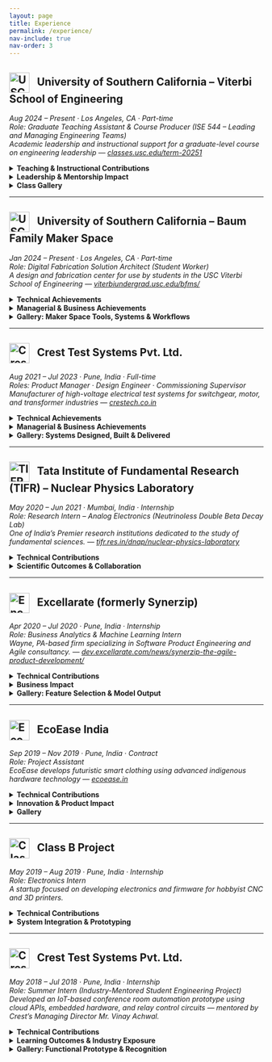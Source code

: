 ```yaml
---
layout: page
title: Experience
permalink: /experience/
nav-include: true
nav-order: 3
---
```


<h2>
  <img src="https://anikulkarn.github.io/portfolio/assets/img/usc_logo.png" alt="USC Logo" style="height: 40px; vertical-align: middle; margin-right: 10px;" />
  University of Southern California – Viterbi School of Engineering
</h2>

<em>Aug 2024 – Present · Los Angeles, CA · Part-time</em>  
<em>Role: Graduate Teaching Assistant & Course Producer (ISE 544 – Leading and Managing Engineering Teams)</em>  
<em>Academic leadership and instructional support for a graduate-level course on engineering leadership — 
<a href="https://classes.usc.edu/term-20251/course/ise-544/" target="_blank">classes.usc.edu/term-20251</a></em>

<details>
<summary><strong>Teaching & Instructional Contributions</strong></summary>

<ul>
  <li><strong>Drafted an original in-class case study</strong> titled “Mission and Vision of the Tata Group” to facilitate student discussion on real-world leadership strategies.</li>
  <li><strong>Assisted the professor</strong> with lecture planning, class logistics, and IT infrastructure setup for hybrid instruction across in-person and remote learners.</li>
  <li><strong>Managed course materials and grading</strong> for 30 students, ensuring timely evaluation, rubric alignment, and feedback delivery via the USC LMS system (Brightspace).</li>
</ul>

</details>

<details>
<summary><strong>Leadership & Mentorship Impact</strong></summary>

<ul>
  <li><strong>Mentored graduate engineering students</strong> on term projects focused on team dynamics, leadership planning, and cross-functional collaboration in R&D teams.</li>
  <li><strong>Guided 8 teams through real-world consulting engagements.</strong></li>
  <li><strong>Facilitated weekly workshops</strong> on topics such as team formation, organization structure, conflict management, and transformational leadership practices.</li>
  <li><strong>Supported professor Ali Nowroozi</strong> in maintaining academic quality and a smooth instructional experience across two full 16-week semesters.</li>
</ul>

</details>

<details>
<summary><strong>Class Gallery</strong></summary>

<img src="https://anikulkarn.github.io/portfolio/assets/img/ISE544_FA24_classphoto.jpg" alt="ISE 544 Fall 2024 Class" style="border-radius: 8px; max-width: 40%; margin-top: 1rem;" />
<li><strong>Class Snapshot:</strong> ISE 544 – Leading and Managing Engineering Teams · Fall 2024 cohort with Prof. Ali Nowroozi and student teams.</li>

</details>

---

<h2>
  <img src="https://anikulkarn.github.io/portfolio/assets/img/usc_logo.png" alt="USC Logo" style="height: 40px; vertical-align: middle; margin-right: 10px;" />
  University of Southern California – Baum Family Maker Space
</h2>

<em>Jan 2024 – Present · Los Angeles, CA · Part-time</em>  
<em>Role: Digital Fabrication Solution Architect (Student Worker)</em>  
<em>A design and fabrication center for use by students in the USC Viterbi School of Engineering — 
<a href="https://viterbiundergrad.usc.edu/bfms/" target="_blank">viterbiundergrad.usc.edu/bfms/</a></em>

<details>
<summary><strong>Technical Achievements</strong></summary>

<ul>
  <li><strong>Engineered a cloud-based scheduling system</strong> for 3D printing using Trello, Google Forms, and REST API — improved throughput by <strong>5x</strong> and automated ticketing and prioritization workflows.</li>
  <li><strong>Automated the Order-to-Cash (O2C) cycle</strong> by developing RPA scripts to handle file tracking, invoice generation, and order fulfillment — reduced human error and saved <strong>20+ hours/week</strong>.</li>
  <li><strong>Streamlined RFID door access system</strong> using JavaScript-based Google Apps Script with auto-notifications and dynamic access management — <strong>2 hours/week</strong> manual labor eliminated.</li>
  <li><strong>Architected the AUSCAS v2.0 system</strong> using UML-based workflow modeling and integrated dynamic front-end interfaces — boosted data transparency and database integrity.</li>
  <li><strong>Enabled ERP-driven inventory planning</strong> using AppSheet (no-code platform) — optimized procurement and saved <strong>8+ hours/week</strong> in lead time.</li>
  <li><strong>Expanded digital fabrication pipeline</strong> by integrating Formlabs, Prusa, and Markforged 3D printers — achieved IoT-enabled print monitoring and failure tracking.</li>
  <li><strong>Delivered over 100 specialized aerospace and automotive prints</strong> using Stratasys F900 and F370 printers in ULTEM, ABS, Nylon, and ASA — ensured structural accuracy, surface finish, and thermal performance.</li>
</ul>

</details>

<details>
<summary><strong>Managerial & Business Achievements</strong></summary>

<ul>
  <li><strong>Defined project roadmaps</strong> for 3D printing services based on KPI data and stakeholder interviews — enabled informed equipment procurement decisions (5 new machines acquired).</li>
  <li><strong>Standardized operations</strong> across the maker space through SOP documentation for every stage of the workflow — enabled rapid onboarding of 5+ new employees and future-proofing.</li>
  <li><strong>Orchestrated cross-functional coordination</strong> between print supervisors, IT staff, and student assistants — increased service response time and reduced ticket backlog.</li>
  <li><strong>Led Agile management</strong> using Trello to track ticketing priorities and manage weekly reviews through Google Forms — reduced reprint rate by <strong>70%</strong> through continuous process refinement.</li>
  <li><strong>Initiated analytical reports</strong> on annual 3D printing trends — supported budgeting, capacity expansion, and administrative planning decisions.</li>
</ul>

</details>

<details>
<summary><strong>Gallery: Maker Space Tools, Systems & Workflows</strong></summary>

<img src="https://anikulkarn.github.io/portfolio/assets/img/usc_trello.jpg" alt="Trello Ticketing System" style="border-radius: 8px; max-width: 25%; margin-top: 1rem;" />
<li><strong>Ticketing System:</strong> Agile workflow with prioritized ticket queues for different 3D printing jobs, integrated with form submissions.</li>

<img src="https://anikulkarn.github.io/portfolio/assets/img/usc_rfiddoor.jpg" alt="RFID Door Automation" style="border-radius: 8px; max-width: 25%; margin-top: 1rem;" />
<li><strong>RFID Access:</strong> JavaScript-based auto-validated entry for access-controlled zones, reducing manual intervention.</li>

<img src="https://anikulkarn.github.io/portfolio/assets/img/usc_printers.jpg" alt="3D Printers" style="border-radius: 8px; max-width: 25%; margin-top: 1rem;" />
<li><strong>3D Printer Fleet:</strong> Prusa, Formlabs, and Markforged printers automated via Prusa Connect and other IoT services.</li>

<img src="https://anikulkarn.github.io/portfolio/assets/img/usc_appsheet.jpg" alt="Inventory Planning" style="border-radius: 8px; max-width: 25%; margin-top: 1rem;" />
<li><strong>Inventory & ERP:</strong> AppSheet-based ERP system for raw material tracking, procurement planning, and alerts.</li>

<img src="https://anikulkarn.github.io/portfolio/assets/img/usc_sop.jpg" alt="Standard Operating Procedures" style="border-radius: 8px; max-width: 25%; margin-top: 1rem;" />
<li><strong>SOP Repository:</strong> Centralized SOP database for team onboarding, job validation, and troubleshooting workflows.</li>

</details>

---

<h2>
  <img src="https://anikulkarn.github.io/portfolio/assets/img/crest_logo.png" alt="Crest Logo" style="height: 40px; vertical-align: middle; margin-right: 10px;" />
  Crest Test Systems Pvt. Ltd.
</h2>

<em>Aug 2021 – Jul 2023 · Pune, India · Full-time</em>  
<em>Roles: Product Manager · Design Engineer · Commissioning Supervisor</em>  
<em>Manufacturer of high-voltage electrical test systems for switchgear, motor, and transformer industries — <a href="https://www.crestech.co.in" target="_blank">crestech.co.in</a></em>

<details>
<summary><strong>Technical Achievements</strong></summary>

<ul>
  <li><strong>Engineered and shipped 19+ variants</strong> of high-voltage testers (up to 200kV), integrating modular and reusable designs to support scalability and field deployment.</li>
  <li><strong>Fabricated diagnostic-enabled high-voltage probes</strong> with safety interlocks and dielectric material studies — reduced setup time from <strong>20 minutes to 5 minutes</strong>.</li>
  <li><strong>Prototyped custom test probes</strong> for motor winding, vacuum, and gas circuit breaker testing — machined in Teflon and Derline to ensure HV safety margins.</li>
  <li><strong>Architected self-diagnostic PCBs</strong> with 20ms analog comparator-based insulation breakdown detection using opto-isolated microcontroller logic.</li>
  <li><strong>Assembled contact resistance meter</strong> with 500A DC source and Kelvin's Bridge — achieved <strong>97% accuracy</strong> in micro/milliohm range.</li>
  <li><strong>Applied MBSE + parametric CAD</strong> for rapid product customization — $6K configurations built in <strong>under 3 days</strong>.</li>
  <li><strong>Optimized external wiring</strong> by <strong>70%</strong> through compact PCB design with UART, SPI, and I2C embedded communication protocols.</li>
  <li><strong>Calibrated high-voltage testers</strong> using PLC-based ISO/IEC-compliant automation routines — achieved <strong>±0.5% error</strong> across units.</li>
  <li><strong>Revamped HMI UX</strong> for diagnostics, modularity, and analytics — improved customer satisfaction by <strong>80%</strong>.</li>
</ul>

</details>

<details>
<summary><strong>Managerial & Business Achievements</strong></summary>

<ul>
  <li><strong>Formulated the product roadmap</strong> for HV testers, aligned with VOC feedback from 5+ Tier-1 OEM clients (ABB, Siemens, Alstom, Schneider, Crompton).</li>
  <li><strong>Acquired the first 10+ customers</strong> in under 1.5 years by coordinating GTM strategy with sales, marketing, and support teams.</li>
  <li><strong>Accelerated 10% YoY revenue growth</strong> and boosted <strong>gross margin by 15%</strong> through ERP automation and pricing optimization.</li>
  <li><strong>Streamlined BOM and ERP integration</strong> to automate part costing and reduce quoting time for $200K configurations by <strong>50+ days</strong>.</li>
  <li><strong>Established a dedicated Scrum Master role</strong> to improve collaboration across hardware, software, and mechanical teams — increased iteration speed by <strong>50%</strong>.</li>
  <li><strong>Programmed ERP workflows</strong> for raw material planning, MOQ/MSQ, SKU generation — scaled production of <strong>19 HV testers</strong> + <strong>9 resistance meters</strong>.</li>
  <li><strong>Executed on-site commissioning</strong> for 5+ national and 1 international client — <strong>reduced debugging time by 70%</strong> using diagnostics and documentation.</li>
  <li><strong>Authored SOPs, wiring diagrams, and installation guides</strong> — reduced service calls by <strong>90%</strong> and improved client autonomy.</li>
  <li><strong>Facilitated hands-on training</strong> for the installation team, system integrators, and vendors to ensure smooth deployment and handover.</li>
</ul>

</details>

<details>
<summary><strong>Gallery: Systems Designed, Built & Delivered</strong></summary>

<img src="https://anikulkarn.github.io/portfolio/assets/img/crest_MTSparametricCAD.jpg" alt="3D Render of Motor Testing System" style="width: 50%; border-radius: 8px; margin-bottom: 1.5rem;" />
<li><strong>Parametric CAD:</strong> Modular internal architecture designed for HV insulation, scalability, and safe operator servicing — used for design approval process (DAP)</li>

<img src="https://anikulkarn.github.io/portfolio/assets/img/crest_MTSlayout.jpg" alt="3D Render of factory layout" style="width: 50%; border-radius: 8px; margin-bottom: 1.5rem;" />
<li><strong>Factory layout:</strong> Testing cell layout with integrated safety interlocks, PC-HMI zone, and isolation boundaries</li>

<img src="https://anikulkarn.github.io/portfolio/assets/img/crest_PCB.jpg" alt="Diagnostic PCB" style="width: 50%; border-radius: 8px; margin-bottom: 1.5rem;" />
<li><strong>PCB with self-diagnostics:</strong> Self-diagnostic controller board with opto-isolated trip logic and analog feedback for insulation testing</li>

<img src="https://anikulkarn.github.io/portfolio/assets/img/crest_CRM.jpg" alt="Contact Resistance Tester" style="width: 50%; border-radius: 8px; margin-bottom: 1.5rem;" />
<li><strong>Contact Resistance Meter:</strong> 500A contact resistance meter with HMI control and diagnostics — configured for rapid deployment to Tier-1 OEM client (Schneider)</li>

<img src="https://anikulkarn.github.io/portfolio/assets/img/crest_hipot.jpg" alt="Hipot Tester" style="width: 50%; border-radius: 8px; margin-bottom: 1.5rem;" />
<li><strong>AC Hipot Tester:</strong> Fully customized 10kV/500mA insulation tester with analog controls & interlocks (export quality — for sale in USA and Australia)</li>

<img src="https://anikulkarn.github.io/portfolio/assets/img/crest_MTSVFD.jpg" alt="VFD Integration" style="width: 50%; border-radius: 8px; margin-bottom: 1.5rem;" />
<li><strong>VFD Integration:</strong> High-current control using variable frequency drive for automated motor testing</li>

<img src="https://anikulkarn.github.io/portfolio/assets/img/crest_busbars.jpg" alt="Power Bus Bars" style="width: 50%; border-radius: 8px; margin-bottom: 1.5rem;" />
<li><strong>Power Bus Bars:</strong> High current terminals & busbars custom-designed for +1000A current with short-circuit protection and earthing connectors</li>

<img src="https://anikulkarn.github.io/portfolio/assets/img/crest_relays.jpg" alt="Relay bank" style="width: 50%; border-radius: 8px; margin-bottom: 1.5rem;" />
<li><strong>Relay Bank:</strong> Modular relay/optocoupler boards mounted on custom rack — enabling real-time multi-channel control and sensing using PLC</li>

<img src="https://anikulkarn.github.io/portfolio/assets/img/crest_MTSfabrication.jpg" alt="Fabrication Inspection" style="width: 50%; border-radius: 8px; margin-bottom: 1.5rem;" />
<li><strong>Fabrication:</strong> Fabrication inspection of motor tester enclosure with local suppliers in India</li>

<img src="https://anikulkarn.github.io/portfolio/assets/img/crest_MTSready.jpg" alt="Final Motor Testing System" style="width: 50%; border-radius: 8px; margin-bottom: 1.5rem;" />
<li><strong>Ready-to-ship System:</strong> Final motor tester cabinet with lockable panel access and product-standardized color scheme (accepted by Tier-1 OEMs)</li>

</details>

---

<h2>
  <img src="https://anikulkarn.github.io/portfolio/assets/img/tifr_logo.png" alt="TIFR Logo" style="height: 40px; vertical-align: middle; margin-right: 10px;" />
  Tata Institute of Fundamental Research (TIFR) – Nuclear Physics Laboratory
</h2>

<em>May 2020 – Jun 2021 · Mumbai, India · Internship</em>  
<em>Role: Research Intern – Analog Electronics (Neutrinoless Double Beta Decay Lab)</em>  
<em>One of India’s Premier research institutions dedicated to the study of fundamental sciences. — 
<a href="https://www.tifr.res.in/dnap/nuclear-physics-laboratory.html" target="_blank">tifr.res.in/dnap/nuclear-physics-laboratory</a></em>

<details>
<summary><strong>Technical Contributions</strong></summary>

<ul>
  <li><strong>Derived and validated a mathematical model</strong> for a low-noise JFET amplifier using frequency-dependent gain and noise equations — achieved <strong>98.7% SPICE simulation accuracy and concluding that drain noise does not affect output noise as much as gate and source noise.</strong>.</li>
  <li><strong>Designed preamplifier schematics</strong> for RTD-based cryogenic sensors using KiCad and LTSpice — achieved stable signal amplification at <strong>120 Kelvin</strong>.</li>
  <li><strong>Reduced power supply noise</strong> from <strong>19nV/√Hz to 2nV/√Hz</strong> using the derived mathematical model to stabilize instrumentation for weak signal detection.</li>
  <li><strong>Built a unity-gain, low-power voltage regulator</strong> with ultra-high impedance JFETs and simulation-backed biasing to isolate gate and source noise in cryogenic front-end electronics.</li>
  <li><strong>Delivered design documentation</strong> and test data to senior scientists for research publications in nuclear physics instrumentation.</li>
</ul>

</details>

<details>
<summary><strong>Scientific Outcomes & Collaboration</strong></summary>

<ul>
  <li><strong>Worked with a multidisciplinary team</strong> of physicists and electronics researchers focused on the Neutrinoless Double Beta Decay (NDBD) project — a frontier area in particle physics.</li>
  <li><strong>Collaborated directly with cryogenic system engineers</strong> to align electronics performance with experimental thermal and noise constraints.</li>
  <li><strong>Validated simulated designs with foundational mathematical models programmed in Python</strong> under guidance from TIFR senior researchers to support detector calibration experiments.</li>
  <li><strong>Contributed to signal integrity optimization</strong> in ultra-low noise analog front ends for rare-event detection experiments.</li>
</ul>

</details>

---

<h2>
  <img src="https://anikulkarn.github.io/portfolio/assets/img/encora_logo.png" alt="Encora Logo" style="height: 40px; vertical-align: middle; margin-right: 10px;" />
  Excellarate (formerly Synerzip)
</h2>

<em>Apr 2020 – Jul 2020 · Pune, India · Internship</em>  
<em>Role: Business Analytics & Machine Learning Intern</em>  
<em>Wayne, PA-based firm specializing in Software Product Engineering and Agile consultancy. —
<a href="https://dev.excellarate.com/news/synerzip-the-agile-product-development/" target="_blank">dev.excellarate.com/news/synerzip-the-agile-product-development/</a></em>

<details>
<summary><strong>Technical Contributions</strong></summary>

<ul>
  <li><strong>Built a 3-class classification neural network</strong> using Keras and TensorFlow to segment leads into “Good,” “Bad,” and “Unknown” categories based on email marketing engagement data.</li>
  <li><strong>Processed and cleaned a dataset of 120,000+ entries</strong> with over 40 features — used label encoding, null-value imputation, and standardization to prepare inputs.</li>
  <li><strong>Selected 13 key features</strong> such as Pardot Score, Prospect Status, Device Type, Recent Activity, and City — based on formula-derived business rules from marketing teams.</li>
  <li><strong>Split the data using a 70:30 test-train ratio</strong> using Keras auto-splitting features to ensure unbiased validation of the neural net’s performance.</li>
  <li><strong>Achieved ~95% classification accuracy</strong> after iterative tuning of weights, activation functions (ReLU, Softmax), and dropout rates across five hidden layers.</li>
  <li><strong>Encoded unknown/noisy entries</strong> into a distinct "Unknown" category to drive insights into campaign metadata quality and response attribution gaps.</li>
</ul>

</details>

<details>
<summary><strong>Business Impact</strong></summary>

<ul>
  <li><strong>Reduced manual lead sorting by 70%</strong> through automated classification and triaging — increased focus on high-potential accounts.</li>
  <li><strong>Enhanced data quality visibility</strong> for “Unknown” classified leads, triggering internal process changes for email validation and CRM tagging standards.</li>
  <li><strong>Improved campaign targeting</strong> by helping the marketing team prioritize responsive prospects and suppress cold or invalid ones.</li>
  <li><strong>Created a 10-step implementation guide</strong> for business analysts to run the model independently on new CSV data via Anaconda environments.</li>
  <li><strong>Collaborated cross-functionally</strong> with marketing, data analytics, and engineering teams to validate the ML model pipeline and logic.</li>
</ul>

</details>

<details>
<summary><strong>Gallery: Feature Selection & Model Output</strong></summary>

<img src="https://anikulkarn.github.io/portfolio/assets/img/encora_feature_selection.jpg" alt="Feature Selection" style="border-radius: 8px; max-width: 30%; margin-top: 1rem;" />
<li><strong>Feature Selection:</strong> Input data filtered from 40+ CRM attributes to 13 high-impact lead indicators</li>

<img src="https://anikulkarn.github.io/portfolio/assets/img/encora_prediction_output.jpg" alt="Prediction Accuracy" style="border-radius: 8px; max-width: 30%; margin-top: 1rem;" />
<li><strong>Model Output:</strong> Sample comparison of predicted values vs formula-generated outputs in CSV using Keras APIs</li>

</details>


---

<h2>
  <img src="https://anikulkarn.github.io/portfolio/assets/img/ecoease_logo.png" alt="EcoEase Logo" style="height: 40px; vertical-align: middle; margin-right: 10px;" />
  EcoEase India
</h2>

<em>Sep 2019 – Nov 2019 · Pune, India · Contract</em>  
<em>Role: Project Assistant</em>  
<em>EcoEase develops futuristic smart clothing using advanced indigenous hardware technology —
<a href="https://ecoease.in/" target="_blank">ecoease.in</a></em>

<details>
<summary><strong>Technical Contributions</strong></summary>

<ul>
  <li><strong>Assisted in designing a TEG-integrated smart jacket</strong> — involved in electronic driver circuitry, power conversion, and module testing.</li>
  <li><strong>Developed thermal cabling and layout logic</strong> to connect TEGs to power management units while maintaining minimal heat loss.</li>
  <li><strong>Selected appropriate batteries and BMS modules</strong> to balance weight, charge cycles, and discharge profiles for wearable comfort.</li>
  <li><strong>Designed a driver control board</strong> with H-bridge relay logic to enable microcontroller-based switching between heating and cooling modes in the TEG-powered wearable.</li>
  <li><strong>Contributed to passive heat sink design</strong> to improve thermal gradient across TEGs using compact aluminum profiles and fanless dissipation.</li>
</ul>

</details>

<details>
<summary><strong>Innovation & Product Impact</strong></summary>

<ul>
  <li><strong>Contributed to a prototype for a patented concept</strong> by EcoEase — combining renewable micro-power harvesting with wearable design.</li>
  <li><strong>Worked in close coordination with the founder/CEO of the start-up (a trained fashion designer)</strong> to ensure the electronic systems integrated seamlessly into the jacket lining.</li>
  <li><strong>Explored commercial TEG and battery module vendors</strong> for future scalability, pricing, and industrial use case validation.</li>
</ul>

</details>

<details>
<summary><strong>Gallery</strong></summary>

<img src="https://anikulkarn.github.io/portfolio/assets/img/ecoease_driver_board.jpg" alt="Driver Circuit Board" style="border-radius: 8px; max-width: 30%; margin-top: 1rem;" />
<li><strong>Driver Board:</strong> Soldering the H-bridge relay driver circuit for controlling TEGs.</li>

<img src="https://anikulkarn.github.io/portfolio/assets/img/ecoease_wiring_harness.jpg" alt="Wiring Harness Sketch" style="border-radius: 8px; max-width: 30%; margin-top: 1rem;" />
<li><strong>Wiring Harness Sketch:</strong> Wiring between battery module, relay driver, microcontroller and TEGs inside the jacket.</li>

</details>

---

<h2>
  <img src="https://anikulkarn.github.io/portfolio/assets/img/classb_logo.png" alt="Class B Logo" style="height: 40px; vertical-align: middle; margin-right: 10px;" />
  Class B Project
</h2>

<em>May 2019 – Aug 2019 · Pune, India · Internship</em>  
<em>Role: Electronics Intern</em>  
<em>A startup focused on developing electronics and firmware for hobbyist CNC and 3D printers.</em>

<details>
<summary><strong>Technical Contributions</strong></summary>

<ul>
  <li><strong>Developed a 10A precision constant current source</strong> using a feedback-stabilized op-amp loop, analog comparator, and DC-DC conversion — used for laser diode current control.</li>
  <li><strong>Designed control circuitry</strong> for a 6W benchtop CNC system — included digital potentiometer-based current trimming.</li>
  <li><strong>Simulated analog control behavior</strong> using LTSpice to validate power ripple suppression and voltage drop limits for a 12V → 5V regulated output.</li>
  <li><strong>Created embedded C firmware</strong> using STM32 microcontroller to drive the digital current controller with SPI interface support.</li>
  <li><strong>Engineered analog signal flow</strong> with less than 0.1% error in feedback loop — optimized circuit layout for minimal power noise and drift.</li>
</ul>

</details>

<details>
<summary><strong>System Integration & Prototyping</strong></summary>

<ul>
  <li><strong>Connected hardware to open-source CNC GUI</strong> using Bluetooth interface and customized firmware hooks in C++ to add current control overlays.</li>
  <li><strong>Documented power stage calculations</strong>, pin mappings, and op-amp selection criteria to support future hardware scaling for 12V+ laser modules.</li>
</ul>

</details>

---

<h2>
  <img src="https://anikulkarn.github.io/portfolio/assets/img/crest_logo.png" alt="Crest Logo" style="height: 40px; vertical-align: middle; margin-right: 10px;" />
  Crest Test Systems Pvt. Ltd.
</h2>

<em>May 2018 – Jul 2018 · Pune, India · Internship</em>  
<em>Role: Summer Intern (Industry-Mentored Student Engineering Project)</em>  
<em>Developed an IoT-based conference room automation prototype using cloud APIs, embedded hardware, and relay control circuits — mentored by Crest’s Managing Director Mr. Vinay Achwal.</em>

<details>
<summary><strong>Technical Contributions</strong></summary>

<ul>
  <li><strong>Designed and implemented a functional smart conference room prototype</strong> using Raspberry Pi, Particle Photon, Google Calendar API, and Google Assistant for real-time automation triggers.</li>
  <li><strong>Built relay and H-bridge motor driver circuits</strong> for projector screen, lighting, and DC fan motors — included protective flyback diodes, snubber caps, and current limiting resistors.</li>
  <li><strong>Integrated voice command functionality</strong> using Google Assistant API with Raspberry Pi and Particle Photon, enabling dynamic control of presentation mode, lighting, and screen behavior.</li>
  <li><strong>Created a robust fallback system</strong> for offline manual override and safety shutdowns during hardware fault conditions or loss of internet connection.</li>
  <li><strong>Modeled the entire setup in Autodesk Fusion 360</strong> and coordinated full-scale prototype fabrication including ceiling, false wall panels, and modular electronics drawer.</li>
</ul>
</details>

<details>
<summary><strong>Learning Outcomes & Industry Exposure</strong></summary>

<ul>
  <li><strong>Mentored directly by Crest MD Mr. Vinay Achwal</strong> through full ideation, system design, component sourcing, prototyping, and dry run debugging process.</li>
  <li><strong>Presented the project to Dr. Anil Kakodkar</strong> (former Chairman, Atomic Energy Commission of India), who commended its relevance to Industry 4.0 and smart systems.</li>
  <li><strong>Selected for Smart City innovation showcase</strong> at College of Military Engineering (CME), Pune — received praise from brigadiers, colonels, and veterans for defense applicability.</li>
  <li><strong>Worked in a five-member interdisciplinary team</strong> handling embedded electronics, API integration, mobile app interaction, 3D modeling, and mechanical fabrication.</li>
  <li><strong>Produced a 17-page detailed engineering report</strong> covering hardware, software, mechanical integration, budgeting, and future scope of real-world deployment.</li>
</ul>
</details>

<details>
<summary><strong>Gallery: Functional Prototype & Recognition</strong></summary>

<img src="https://anikulkarn.github.io/portfolio/assets/img/crest_iot_demo.jpg" alt="Conference Room IoT Setup" style="border-radius: 8px; max-width: 30%; margin-top: 1rem;" />
<li><strong>Smart Conference Room Demo:</strong> Automated system using Raspberry Pi, Google Assistant, and motorized components synced with calendar events.</li>

<img src="https://anikulkarn.github.io/portfolio/assets/img/crest_cme_presentation.jpg" alt="CME Pune Presentation" style="border-radius: 8px; max-width: 30%; margin-top: 1rem;" />
<li><strong>Defense Innovation Showcase:</strong> Selected for Smart City pitch at CME Pune — appreciated by Armed Forces for cross-domain engineering and automation relevance.</li>

</details>



